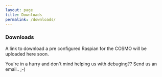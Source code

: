 ```yaml
---
layout: page
title: Downloads
permalink: /downloads/
---
```


### Downloads

A link to download a pre configured Raspian for the COSMO will be uploaded here soon.

You're in a hurry and don't mind helping us with debuging?? Send us an email.. ;-)
